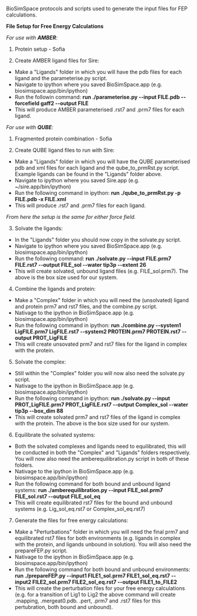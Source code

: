 BioSimSpace protocols and scripts used to generate the input files for FEP calculations. 


**File Setup for Free Energy Calculations**

*For use with **AMBER**:*
1) Protein setup - Sofia

2) Create AMBER ligand files for Sire:
  - Make a "Ligands" folder in which you will have the pdb files for each ligand and the parameterise.py script.
  - Navigate to ipython where you saved BioSimSpace.app (e.g. biosimspace.app/bin/ipython)
  - Run the followin command: **run ./parameterise.py --input FILE.pdb --forcefield gaff2 --output FILE**
  - This will produce AMBER parameterised .rst7 and .prm7 files for each ligand.


*For use with **QUBE**:*
1) Fragmented protein combination - Sofia

2) Create QUBE ligand files to run with Sire:
  - Make a "Ligands" folder in which you will have the QUBE parameterised pdb and xml files for each ligand and the qube_to_prmRst.py script. Example ligands can be found in the "Ligands" folder above.
  - Navigate to ipython where you saved Sire.app (e.g. ~/sire.app/bin/ipython)
  - Run the following command in ipython: **run ./qube_to_prmRst.py -p FILE.pdb -x FILE.xml**
  - This will produce .rst7 and .prm7 files for each ligand.
  
*From here the setup is the same for either force field.* 
  
3) Solvate the ligands:
  - In the "Ligands" folder you should now copy in the solvate.py script.
  - Navigate to ipython where you saved BioSimSpace.app (e.g. biosimspace.app/bin/ipython)
  - Run the following command: **run ./solvate.py --input FILE.prm7 FILE.rst7 --output FILE_sol --water tip3p --extent 26**
  - This will create solvated, unbound ligand files (e.g. FILE_sol.prm7). The above is the box size used for our system.
  
4) Combine the ligands and protein:
  - Make a "Complex" folder in which you will need the (unsolvated) ligand and protein prm7 and rst7 files, and the combine.py script.
  - Nativage to the ipython in BioSimSpace.app (e.g. biosimspace.app/bin/ipython)
  - Run the following command in ipython: **run ./combine.py --system1 LigFILE.prm7 LigFILE.rst7 --system2 PROTEIN.prm7 PROTEIN.rst7 --output PROT_LigFILE**
  - This will create unsovated prm7 and rst7 files for the ligand in complex with the protein.
  
5) Solvate the complex:
  - Still within the "Complex" folder you will now also need the solvate.py script.
  - Nativage to the ipython in BioSimSpace.app (e.g. biosimspace.app/bin/ipython)
  - Run the following command in ipython: **run ./solvate.py --input PROT_LigFILE.prm7 PROT_LigFILE.rst7 --output Complex_sol --water tip3p --box_dim 88**
  - This will create solvated prm7 and rst7 files of the ligand in complex with the protein. The above is the box size used for our system.
  
6) Equilibrate the solvated systems:
  - Both the solvated complexes and ligands need to equilibrated, this will be conducted in both the "Complex" and "Ligands" folders respectively. You will now also need the amberequilibration.py script in both of these folders.
  - Nativage to the ipython in BioSimSpace.app (e.g. biosimspace.app/bin/ipython)
  - Run the following command for both bound and unbound ligand systems: **run ./amberequilibration.py --input FILE_sol.prm7 FILE_sol.rst7 --output FILE_sol_eq**
  - This will create equilibrated rst7 files for the bound and unbound systems (e.g. Lig_sol_eq.rst7 or Complex_sol_eq.rst7)
  
7) Generate the files for free energy calculations:
  - Make a "Perturbations" folder in which you will need the final prm7 and equilibrated rst7 files for both environments (e.g. ligands in complex with the protein, and ligands unbound in solution). You will also need the prepareFEP.py script.
  - Nativage to the ipython in BioSimSpace.app (e.g. biosimspace.app/bin/ipython)
  - Run the following command for both bound and unbound environments: **run ./prepareFEP.py --input1 FILE1_sol.prm7 FILE1_sol_eq.rst7 --input2 FILE2_sol.prm7 FILE2_sol_eq.rst7 --output FILE1_to_FILE2**
  - This will create the perturbation files for your free energy calculations (e.g. for a transition of Lig1 to Lig2 the above command will create .mapping, .mergeat0.pdb. .pert, .prm7 and .rst7 files for this pertubration, both bound and unbound). 
